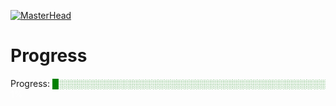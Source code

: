 [![MasterHead](https://appinventiv.com/wp-content/uploads/2020/11/Role-of-blockchain-in-voting.gif)](https://github.com/Blockvotingzero)

# Progress
Progress: <span style="color: green;">█░░░░░░░░░░░░░░░░░░░░░░░░░░░░░░░░░░░░░░░░░░░</span> <span style="color: white;">1%</span>
